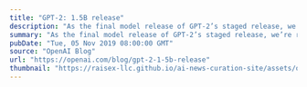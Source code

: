 ```yaml
---
title: "GPT-2: 1.5B release"
description: "As the final model release of GPT-2’s staged release, we’re releasing the largest version (1.5B parameters) of GPT-2 along with code and model weights to facilitate detection of outputs of GPT-2 models. While there have been larger language models released since August, we’ve continued with our original staged release plan in order to provide the community with a test case of a full staged release process. We hope that this test case will be useful to developers of future powerful models, and we’re actively continuing the conversation with the AI community on responsible publication."
summary: "As the final model release of GPT-2’s staged release, we’re releasing the largest version (1.5B parameters) of GPT-2 along with code and model weights to facilitate detection of outputs of GPT-2 models. While there have been larger language models released since August, we’ve continued with our original staged release plan in order to provide the community with a test case of a full staged release process. We hope that this test case will be useful to developers of future powerful models, and we’re actively continuing the conversation with the AI community on responsible publication."
pubDate: "Tue, 05 Nov 2019 08:00:00 GMT"
source: "OpenAI Blog"
url: "https://openai.com/blog/gpt-2-1-5b-release"
thumbnail: "https://raisex-llc.github.io/ai-news-curation-site/assets/openai_logo.png"
---
```


